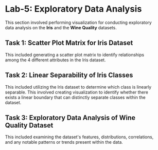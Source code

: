 # Lab-5: Exploratory Data Analysis

This section involved performing visualization for conducting exploratory data analysis on the **Iris** and the **Wine Quality** datasets.

## Task 1: Scatter Plot Matrix for Iris Dataset
This included generating a scatter plot matrix to identify relationships among the 4 different attributes in the Iris dataset.  

## Task 2: Linear Separability of Iris Classes
This included utilizing the Iris dataset to determine which class is linearly separable. This involved creating visualization to identify whether there exists a linear boundary that can distinctly separate classes within the dataset.  

## Task 3: Exploratory Data Analysis of Wine Quality Dataset
This included examining the dataset's features, distributions, correlations, and any notable patterns or trends present within the data.  
